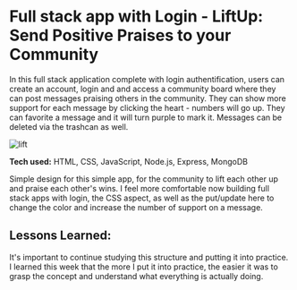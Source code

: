 # Full stack app with Login - LiftUp: Send Positive Praises to your Community

In this full stack application complete with login authentification, users can create an account, login and and access a community board where they can post messages praising others in the community. They can show more support for each message by clicking the heart - numbers will go up. They can favorite a message and it will turn purple to mark it. Messages can be deleted via the trashcan as well.

![lift](https://user-images.githubusercontent.com/102037717/171062586-222a3f7f-6756-444b-b284-653789878ab7.gif)

**Tech used:** HTML, CSS, JavaScript, Node.js, Express, MongoDB

Simple design for this simple app, for the community to lift each other up and praise each other's wins. I feel more comfortable now building full stack apps with login, the CSS aspect, as well as the put/update here to change the color and increase the number of support on a message.

## Lessons Learned:

It's important to continue studying this structure and putting it into practice. I learned this week that the more I put it into practice, the easier it was to grasp the concept and understand what everything is actually doing. 

